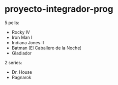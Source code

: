 # proyecto-integrador-prog

5 pelis:
- Rocky IV
- Iron Man I
- Indiana Jones II
- Batman (El Caballero de la Noche)
- Gladiador
  
2 series:
- Dr. House
- Ragnarok
